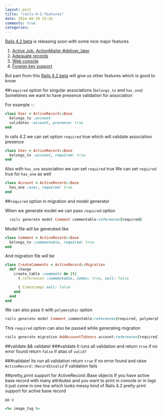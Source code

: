 ```yaml
---
layout: post
title: "rails-4-2-features"
date: 2014-08-28 15:42
comments: true
categories:
---
```

<a href='http://edgeguides.rubyonrails.org/4_2_release_notes.html'>Rails 4.2 beta</a> is releasing soon with some nice major features

1. <a href='http://edgeguides.rubyonrails.org/4_2_release_notes.html#active-job-action-mailer-deliver-later'>Active Job, ActionMailer #deliver_later</a>
2. <a href='http://edgeguides.rubyonrails.org/4_2_release_notes.html#adequate-record'>Adequate records</a>
3. <a href='http://edgeguides.rubyonrails.org/4_2_release_notes.html#web-console'>Web console</a>
4. <a href='http://edgeguides.rubyonrails.org/4_2_release_notes.html#foreign-key-support'>Foreign key support</a>

But part from this <a href='http://edgeguides.rubyonrails.org/4_2_release_notes.html'>Rails 4.2 beta</a> will give us other features which is good to know

##`required` option for singular associations (`belongs_to` and `has_one`)
Sometimes we want to have presence validation for association

For example -:

```ruby
class User < ActiveRecord::Base
  belongs_to :account
  validates :account, presence: true
end
```
In rails 4.2 we can set option `required` true which will validate association presence
```ruby
class User < ActiveRecord::Base
  belongs_to :account, required: true
end
```
Also with `has_one` association we can set `required` true
We can set `required` true for `has_one` as well

```ruby
class Account < ActiveRecord::Base
  has_one :user, required: true
end
```
##`required` option in migration and model generator

When we generate model we can pass `required` option

```ruby
  rails generate model Comment commentable:references{required}
```

Model file will be generated like

```ruby
class Comment < ActiveRecord::Base
  belongs_to :commentable, required: true
end
```
And migration file will be

```ruby
class CreateComments < ActiveRecord::Migration
  def change
    create_table :comments do |t|
      t.references :commentable, index: true, null: false

      t.timestamps null: false
    end
  end
end
```
We can also pass it with `polymorphic` option

```ruby
rails generate model Comment commentable:references{required, polymorphic}

```

This `required` option can also be passed while generating migration

```ruby
rails generate migration AddAccountToUsers account:references{required}

```

##validate && validate!
###validate
It runs all validation and return `true` if no error found  return `false` if
alias of `valid?`

###validate!
Its run all validation return `true` if no error found and
raise `ActiveRecord::RecordInvalid` if validation fails

##pretty_print support for ActiveRecord::Base objects
If you have active base record with many attributes and you want to print in console or in logs it just come in one line which looks messy kind of
Rails 4.2 pretty print support for active base record

```ruby
pp u
```
```ruby
<%= image_tag %>
```


